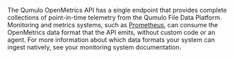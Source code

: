 The Qumulo OpenMetrics API has a single endpoint that provides complete collections of point-in-time telemetry from the Qumulo File Data Platform. Monitoring and metrics systems, such as [Prometheus](https://github.com/prometheus/prometheus), can consume the OpenMetrics data format that the API emits, without custom code or an agent. For more information about which data formats your system can ingest natively, see your monitoring system documentation.

